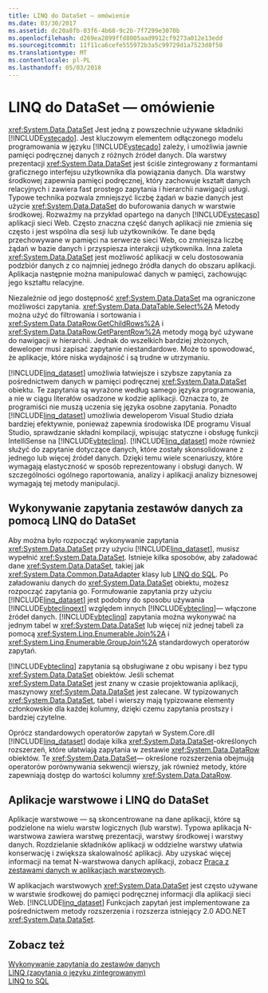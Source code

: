 ```yaml
---
title: LINQ do DataSet — omówienie
ms.date: 03/30/2017
ms.assetid: dc20a8fb-03f6-4b68-9c2b-7f7299e3070b
ms.openlocfilehash: d269ea2899ffd8005aad9912cf9273a012e13edd
ms.sourcegitcommit: 11f11ca6cefe555972b3a5c99729d1a7523d8f50
ms.translationtype: MT
ms.contentlocale: pl-PL
ms.lasthandoff: 05/03/2018
---
```

# <a name="linq-to-dataset-overview"></a>LINQ do DataSet — omówienie
<xref:System.Data.DataSet> Jest jedną z powszechnie używane składniki [!INCLUDE[vstecado](../../../../includes/vstecado-md.md)]. Jest kluczowym elementem odłączonego modelu programowania w języku [!INCLUDE[vstecado](../../../../includes/vstecado-md.md)] zależy, i umożliwia jawnie pamięci podręcznej danych z różnych źródeł danych. Dla warstwy prezentacji <xref:System.Data.DataSet> jest ściśle zintegrowany z formantami graficznego interfejsu użytkownika dla powiązania danych. Dla warstwy środkowej zapewnia pamięci podręcznej, który zachowuje kształt danych relacyjnych i zawiera fast prostego zapytania i hierarchii nawigacji usługi. Typowe technika pozwala zmniejszyć liczbę żądań w bazie danych jest użycie <xref:System.Data.DataSet> do buforowania danych w warstwie środkowej. Rozważmy na przykład opartego na danych [!INCLUDE[vstecasp](../../../../includes/vstecasp-md.md)] aplikacji sieci Web. Często znaczna część danych aplikacji nie zmienia się często i jest wspólna dla sesji lub użytkowników. Te dane będą przechowywane w pamięci na serwerze sieci Web, co zmniejsza liczbę żądań w bazie danych i przyspiesza interakcji użytkownika. Inna zaleta <xref:System.Data.DataSet> jest możliwość aplikacji w celu dostosowania podzbiór danych z co najmniej jednego źródła danych do obszaru aplikacji. Aplikacja następnie można manipulować danych w pamięci, zachowując jego kształtu relacyjne.  
  
 Niezależnie od jego dostępność <xref:System.Data.DataSet> ma ograniczone możliwości zapytania. <xref:System.Data.DataTable.Select%2A> Metody można użyć do filtrowania i sortowania i <xref:System.Data.DataRow.GetChildRows%2A> i <xref:System.Data.DataRow.GetParentRow%2A> metody mogą być używane do nawigacji w hierarchii. Jednak do wszelkich bardziej złożonych, deweloper musi zapisać zapytanie niestandardowe. Może to spowodować, że aplikacje, które niska wydajność i są trudne w utrzymaniu.  
  
 [!INCLUDE[linq_dataset](../../../../includes/linq-dataset-md.md)] umożliwia łatwiejsze i szybsze zapytania za pośrednictwem danych w pamięci podręcznej <xref:System.Data.DataSet> obiektu. Te zapytania są wyrażone według samego języka programowania, a nie w ciągu literałów osadzone w kodzie aplikacji. Oznacza to, że programiści nie muszą uczenia się języka osobne zapytania. Ponadto [!INCLUDE[linq_dataset](../../../../includes/linq-dataset-md.md)] umożliwia deweloperom Visual Studio działa bardziej efektywnie, ponieważ zapewnia środowiska IDE programu Visual Studio, sprawdzanie składni kompilacji, wpisując statyczne i obsługę funkcji IntelliSense na [!INCLUDE[vbteclinq](../../../../includes/vbteclinq-md.md)]. [!INCLUDE[linq_dataset](../../../../includes/linq-dataset-md.md)] może również służyć do zapytanie dotyczące danych, które zostały skonsolidowane z jednego lub więcej źródeł danych. Dzięki temu wiele scenariuszy, które wymagają elastyczność w sposób reprezentowany i obsługi danych. W szczególności ogólnego raportowania, analizy i aplikacji analizy biznesowej wymagają tej metody manipulacji.  
  
## <a name="querying-datasets-using-linq-to-dataset"></a>Wykonywanie zapytania zestawów danych za pomocą LINQ do DataSet  
 Aby można było rozpocząć wykonywanie zapytania <xref:System.Data.DataSet> przy użyciu [!INCLUDE[linq_dataset](../../../../includes/linq-dataset-md.md)], musisz wypełnić <xref:System.Data.DataSet>. Istnieje kilka sposobów, aby załadować dane <xref:System.Data.DataSet>, takiej jak <xref:System.Data.Common.DataAdapter> klasy lub [LINQ do SQL](../../../../docs/framework/data/adonet/sql/linq/index.md). Po załadowaniu danych do <xref:System.Data.DataSet> obiektu, możesz rozpocząć zapytania go. Formułowanie zapytania przy użyciu [!INCLUDE[linq_dataset](../../../../includes/linq-dataset-md.md)] jest podobny do sposobu używania [!INCLUDE[vbteclinqext](../../../../includes/vbteclinqext-md.md)] względem innych [!INCLUDE[vbteclinq](../../../../includes/vbteclinq-md.md)]— włączone źródeł danych. [!INCLUDE[vbteclinq](../../../../includes/vbteclinq-md.md)] zapytania można wykonywać na jednym tabel w <xref:System.Data.DataSet> lub więcej niż jednej tabeli za pomocą <xref:System.Linq.Enumerable.Join%2A> i <xref:System.Linq.Enumerable.GroupJoin%2A> standardowych operatorów zapytań.  
  
 [!INCLUDE[vbteclinq](../../../../includes/vbteclinq-md.md)] zapytania są obsługiwane z obu wpisany i bez typu <xref:System.Data.DataSet> obiektów. Jeśli schemat <xref:System.Data.DataSet> jest znany w czasie projektowania aplikacji, maszynowy <xref:System.Data.DataSet> jest zalecane. W typizowanych <xref:System.Data.DataSet>, tabel i wierszy mają typizowane elementy członkowskie dla każdej kolumny, dzięki czemu zapytania prostszy i bardziej czytelne.  
  
 Oprócz standardowych operatorów zapytań w System.Core.dll [!INCLUDE[linq_dataset](../../../../includes/linq-dataset-md.md)] dodaje kilka <xref:System.Data.DataSet>-określonych rozszerzeń, które ułatwiają zapytania w zestawie <xref:System.Data.DataRow> obiektów. Te <xref:System.Data.DataSet>— określone rozszerzenia obejmują operatorów porównywania sekwencji wierszy, jak również metody, które zapewniają dostęp do wartości kolumny <xref:System.Data.DataRow>.  
  
## <a name="n-tier-applications-and-linq-to-dataset"></a>Aplikacje warstwowe i LINQ do DataSet  
 Aplikacje warstwowe — są skoncentrowane na dane aplikacji, które są podzielone na wielu warstw logicznych (lub warstw). Typowa aplikacja N-warstwowa zawiera warstwę prezentacji, warstwy środkowej i warstwy danych. Rozdzielanie składników aplikacji w oddzielne warstwy ułatwia konserwację i zwiększa skalowalność aplikacji. Aby uzyskać więcej informacji na temat N-warstwowa danych aplikacji, zobacz [Praca z zestawami danych w aplikacjach warstwowych](http://msdn.microsoft.com/library/f6ae2ee0-ea5f-4a79-8f4b-e21c115afb20).  
  
 W aplikacjach warstwowych <xref:System.Data.DataSet> jest często używane w warstwie środkowej do pamięci podręcznej informacji dla aplikacji sieci Web. [!INCLUDE[linq_dataset](../../../../includes/linq-dataset-md.md)] Funkcjach zapytań jest implementowane za pośrednictwem metody rozszerzenia i rozszerza istniejący 2.0 ADO.NET <xref:System.Data.DataSet>.  
  
## <a name="see-also"></a>Zobacz też  
 [Wykonywanie zapytania do zestawów danych](../../../../docs/framework/data/adonet/querying-datasets-linq-to-dataset.md)  
 [LINQ (zapytania o języku zintegrowanym)](http://msdn.microsoft.com/library/a73c4aec-5d15-4e98-b962-1274021ea93d)  
 [LINQ to SQL](../../../../docs/framework/data/adonet/sql/linq/index.md)
